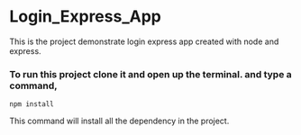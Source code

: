 # Login_Express_App
This is the project demonstrate login express app created with node and express.

### To run this project clone it and open up the terminal. and type a command,
``` npm install ```

This command will install all the dependency in the project.
